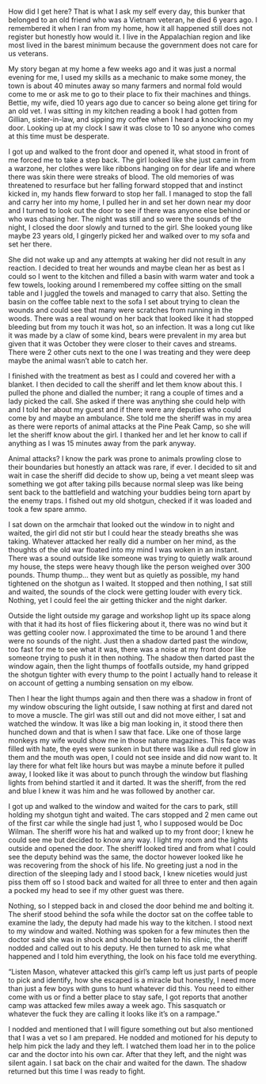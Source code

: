How did I get here? That is what I ask my self every day, this bunker that belonged to an old friend who was a Vietnam veteran, he died 6 years ago. I remembered it when I ran from my home, how it all happened still does not register but honestly how would it. I live in the Appalachian region and like most lived in the barest minimum because the government does not care for us veterans.

My story began at my home a few weeks ago and it was just a normal evening for me, I used my skills as a mechanic to make some money, the town is about 40 minutes away so many farmers and normal fold would come to me or ask me to go to their place to fix their machines and things. Bettie, my wife, died 10 years ago due to cancer so being alone get tiring for an old vet. I was sitting in my kitchen reading a book I had gotten from Gillian, sister-in-law, and sipping my coffee when I heard a knocking on my door. Looking up at my clock I saw it was close to 10 so anyone who comes at this time must be desperate.

I got up and walked to the front door and opened it, what stood in front of me forced me to take a step back. The girl looked like she just came in from a warzone, her clothes were like ribbons hanging on for dear life and where there was skin there were streaks of blood. The old memories of was threatened to resurface but her falling forward stopped that and instinct kicked in, my hands flew forward to stop her fall. I managed to stop the fall and carry her into my home, I pulled her in and set her down near my door and I turned to look out the door to see if there was anyone else behind or who was chasing her. The night was still and so were the sounds of the night, I closed the door slowly and turned to the girl. She looked young like maybe 23 years old, I gingerly picked her and walked over to my sofa and set her there.

She did not wake up and any attempts at waking her did not result in any reaction. I decided to treat her wounds and maybe clean her as best as I could so I went to the kitchen and filled a basin with warm water and took a few towels, looking around I remembered my coffee sitting on the small table and I juggled the towels and managed to carry that also. Setting the basin on the coffee table next to the sofa I set about trying to clean the wounds and could see that many were scratches from running in the woods. There was a real wound on her back that looked like it had stopped bleeding but from my touch it was hot, so an infection. It was a long cut like it was made by a claw of some kind, bears were prevalent in my area but given that it was October they were closer to their caves and streams. There were 2 other cuts next to the one I was treating and they were deep maybe the animal wasn’t able to catch her.

I finished with the treatment as best as I could and covered her with a blanket. I then decided to call the sheriff and let them know about this. I pulled the phone and dialled the number; it rang a couple of times and a lady picked the call. She asked if there was anything she could help with and I told her about my guest and if there were any deputies who could come by and maybe an ambulance. She told me the sheriff was in my area as there were reports of animal attacks at the Pine Peak Camp, so she will let the sheriff know about the girl. I thanked her and let her know to call if anything as I was 15 minutes away from the park anyway.

Animal attacks? I know the park was prone to animals prowling close to their boundaries but honestly an attack was rare, if ever. I decided to sit and wait in case the sheriff did decide to show up, being a vet meant sleep was something we got after taking pills because normal sleep was like being sent back to the battlefield and watching your buddies being torn apart by the enemy traps. I fished out my old shotgun, checked if it was loaded and took a few spare ammo.

I sat down on the armchair that looked out the window in to night and waited, the girl did not stir but I could hear the steady breaths she was taking. Whatever attacked her really did a number on her mind, as the thoughts of the old war floated into my mind I was woken in an instant. There was a sound outside like someone was trying to quietly walk around my house, the steps were heavy though like the person weighed over 300 pounds. Thump thump… they went but as quietly as possible, my hand tightened on the shotgun as I waited. It stopped and then nothing, I sat still and waited, the sounds of the clock were getting louder with every tick. Nothing, yet I could feel the air getting thicker and the night darker.

Outside the light outside my garage and workshop light up its space along with that it had its host of flies flickering about it, there was no wind but it was getting cooler now. I approximated the time to be around 1 and there were no sounds of the night. Just then a shadow darted past the window, too fast for me to see what it was, there was a noise at my front door like someone trying to push it in then nothing. The shadow then darted past the window again, then the light thumps of footfalls outside, my hand gripped the shotgun tighter with every thump to the point I actually hand to release it on account of getting a numbing sensation on my elbow.

Then I hear the light thumps again and then there was a shadow in front of my window obscuring the light outside, I saw nothing at first and dared not to move a muscle. The girl was still out and did not move either, I sat and watched the window. It was like a big man looking in, it stood there then hunched down and that is when I saw that face. Like one of those large monkeys my wife would show me in those nature magazines. This face was filled with hate, the eyes were sunken in but there was like a dull red glow in them and the mouth was open, I could not see inside and did now want to. It lay there for what felt like hours but was maybe a minute before it pulled away, I looked like it was about to punch through the window but flashing lights from behind startled it and it darted. It was the sheriff, from the red and blue I knew it was him and he was followed by another car.

I got up and walked to the window and waited for the cars to park, still holding my shotgun tight and waited. The cars stopped and 2 men came out of the first car while the single had just 1, who I supposed would be Doc Wilman. The sheriff wore his hat and walked up to my front door; I knew he could see me but decided to know any way. I light my room and the lights outside and opened the door. The sheriff looked tired and from what I could see the deputy behind was the same, the doctor however looked like he was recovering from the shock of his life. No greeting just a nod in the direction of the sleeping lady and I stood back, I knew niceties would just piss them off so I stood back and waited for all three to enter and then again a pocked my head to see if my other guest was there.

Nothing, so I stepped back in and closed the door behind me and bolting it. The sherif stood behind the sofa while the doctor sat on the coffee table to examine the lady, the deputy had made his way to the kitchen. I stood next to my window and waited. Nothing was spoken for a few minutes then the doctor said she was in shock and should be taken to his clinic, the sheriff nodded and called out to his deputy. He then turned to ask me what happened and I told him everything, the look on his face told me everything.

“Listen Mason, whatever attacked this girl’s camp left us just parts of people to pick and identify, how she escaped is a miracle but honestly, I need more than just a few boys with guns to hunt whatever did this. You need to either come with us or find a better place to stay safe, I got reports that another camp was attacked few miles away a week ago. This sasquatch or whatever the fuck they are calling it looks like it’s on a rampage.”

I nodded and mentioned that I will figure something out but also mentioned that I was a vet so I am prepared. He nodded and motioned for his deputy to help him pick the lady and they left. I watched them load her in to the police car and the doctor into his own car. After that they left, and the night was silent again. I sat back on the chair and waited for the dawn. The shadow returned but this time I was ready to fight.